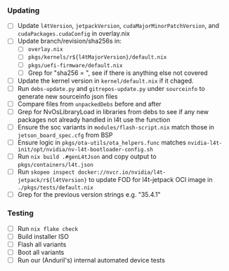 ### Updating
- [ ] Update `l4tVersion`, `jetpackVersion`, `cudaMajorMinorPatchVersion`, and `cudaPackages.cudaConfig` in overlay.nix
- [ ] Update branch/revision/sha256s in:
    - [ ] `overlay.nix`
    - [ ] `pkgs/kernels/r${l4tMajorVersion}/default.nix`
    - [ ] `pkgs/uefi-firmware/default.nix`
    - [ ] Grep for "sha256 = ", see if there is anything else not covered
- [ ] Update the kernel version in `kernel/default.nix` if it chaged.
- [ ] Run `debs-update.py` and `gitrepos-update.py` under `sourceinfo` to generate new sourceinfo json files
- [ ] Compare files from `unpackedDebs` before and after
- [ ] Grep for NvOsLibraryLoad in libraries from debs to see if any new packages not already handled in l4t use the function
- [ ] Ensure the soc variants in `modules/flash-script.nix` match those in `jetson_board_spec.cfg` from BSP
- [ ] Ensure logic in `pkgs/ota-utils/ota_helpers.func` matches `nvidia-l4t-init/opt/nvidia/nv-l4t-bootloader-config.sh`
- [ ] Run `nix build .#genL4tJson` and copy output to `pkgs/containers/l4t.json`
- [ ] Run `skopeo inspect docker://nvcr.io/nvidia/l4t-jetpack/r${l4tVersion}` to update FOD for l4t-jetpack OCI image in `./pkgs/tests/default.nix`
- [ ] Grep for the previous version strings e.g. "35.4.1"

### Testing
- [ ] Run `nix flake check`
- [ ] Build installer ISO
- [ ] Flash all variants
- [ ] Boot all variants
- [ ] Run our (Anduril's) internal automated device tests
